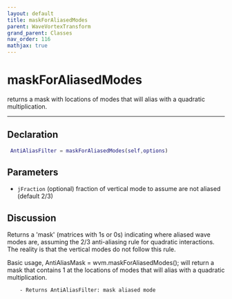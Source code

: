 ```yaml
---
layout: default
title: maskForAliasedModes
parent: WaveVortexTransform
grand_parent: Classes
nav_order: 116
mathjax: true
---
```


#  maskForAliasedModes

returns a mask with locations of modes that will alias with a quadratic multiplication.


---

## Declaration
```matlab
 AntiAliasFilter = maskForAliasedModes(self,options)
```
## Parameters
+ `jFraction`  (optional) fraction of vertical mode to assume are not aliased (default 2/3)

## Discussion

  Returns a 'mask' (matrices with 1s or 0s) indicating where aliased wave
  modes are, assuming the 2/3 anti-aliasing rule for quadratic
  interactions. The reality is that the vertical modes do not follow this
  rule.
 
  Basic usage,
  AntiAliasMask = wvm.maskForAliasedModes();
  will return a mask that contains 1 at the locations of modes that will
  alias with a quadratic multiplication.
 
        - Returns AntiAliasFilter: mask aliased mode

